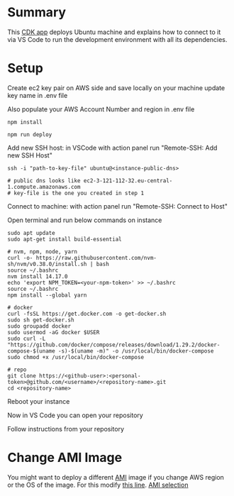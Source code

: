 # Summary

This [CDK app](https://github.com/aws/aws-cdk) deploys Ubuntu machine and explains how to connect to it via VS Code to run the development environment with all its dependencies.

# Setup

Create ec2 key pair on AWS side and save locally on your machine
update key name in .env file

Also populate your AWS Account Number and region in .env file


```
npm install
```
```
npm run deploy
```

Add new SSH host: in VSCode with action panel run "Remote-SSH: Add new SSH Host"
```
ssh -i "path-to-key-file" ubuntu@<instance-public-dns> 

# public dns looks like ec2-3-121-112-32.eu-central-1.compute.amazonaws.com
# key-file is the one you created in step 1
```

Connect to machine: with action panel run "Remote-SSH: Connect to Host"

Open terminal and run below commands on instance
```
sudo apt update
sudo apt-get install build-essential

# nvm, npm, node, yarn
curl -o- https://raw.githubusercontent.com/nvm-sh/nvm/v0.38.0/install.sh | bash
source ~/.bashrc
nvm install 14.17.0
echo 'export NPM_TOKEN=<your-npm-token>' >> ~/.bashrc
source ~/.bashrc
npm install --global yarn

# docker
curl -fsSL https://get.docker.com -o get-docker.sh
sudo sh get-docker.sh
sudo groupadd docker
sudo usermod -aG docker $USER
sudo curl -L "https://github.com/docker/compose/releases/download/1.29.2/docker-compose-$(uname -s)-$(uname -m)" -o /usr/local/bin/docker-compose
sudo chmod +x /usr/local/bin/docker-compose

# repo
git clone https://<github-user>:<personal-token>@github.com/<username>/<repository-name>.git
cd <repository-name>
```

Reboot your instance

Now in VS Code you can open your repository

Follow instructions from your repository

# Change AMI Image

You might want to deploy a different [AMI](https://docs.aws.amazon.com/AWSEC2/latest/UserGuide/AMIs.html) image if you change AWS region or the OS of the image. For this modify [this line](https://github.com/almeynman/code-remote-ec2/blob/ac4dab34b32fab4689e4101eccf2442e65b24bfa/lib/code-remote-ec2-stack.ts#L47). [AMI selection](https://cloud-images.ubuntu.com/locator/ec2/)






